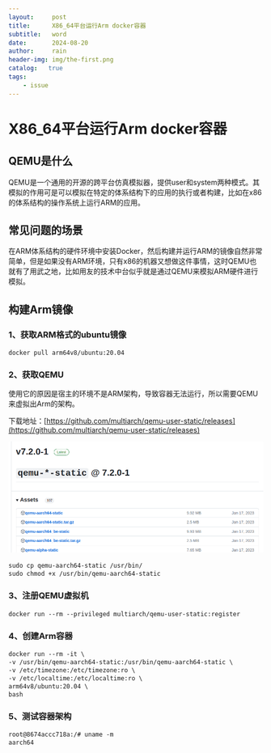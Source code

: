 ```yaml
---
layout:     post
title:      X86_64平台运行Arm docker容器
subtitle:   word
date:       2024-08-20
author:     rain
header-img: img/the-first.png
catalog:   true
tags:
    - issue
---
```

# X86_64平台运行Arm docker容器

## QEMU是什么

QEMU是一个通用的开源的跨平台仿真模拟器，提供user和system两种模式。其模拟的作用可是可以模拟在特定的体系结构下的应用的执行或者构建，比如在x86的体系结构的操作系统上运行ARM的应用。

## 常见问题的场景
在ARM体系结构的硬件环境中安装Docker，然后构建并运行ARM的镜像自然非常简单，但是如果没有ARM环境，只有x86的机器又想做这件事情，这时QEMU也就有了用武之地，比如用友的技术中台似乎就是通过QEMU来模拟ARM硬件进行模拟。

## 构建Arm镜像

### 1、获取ARM格式的ubuntu镜像

```
docker pull arm64v8/ubuntu:20.04
```

### 2、获取QEMU

使用它的原因是宿主的环境不是ARM架构，导致容器无法运行，所以需要QEMU来虚拟出Arm的架构。

下载地址：[https://github.com/multiarch/qemu-user-static/releases](https://github.com/multiarch/qemu-user-static/releases)

![image](https://raw.githubusercontent.com/rain966/rain966.github.io/master/img/Screenshot%20from%202024-08-20%2011-35-12.png)

```
sudo cp qemu-aarch64-static /usr/bin/
sudo chmod +x /usr/bin/qemu-aarch64-static
```
### 3、注册QEMU虚拟机

```
docker run --rm --privileged multiarch/qemu-user-static:register
```
### 4、创建Arm容器

```
docker run --rm -it \
-v /usr/bin/qemu-aarch64-static:/usr/bin/qemu-aarch64-static \
-v /etc/timezone:/etc/timezone:ro \
-v /etc/localtime:/etc/localtime:ro \
arm64v8/ubuntu:20.04 \
bash
```
### 5、测试容器架构

```
root@8674accc718a:/# uname -m
aarch64
```


